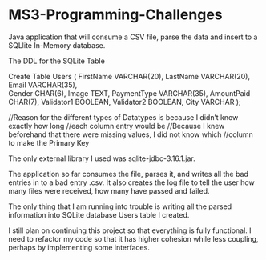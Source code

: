 # MS3-Programming-Challenges
Java application that will consume a CSV file, parse the data and insert to a SQLlite In-Memory database.


The DDL for the SQLite Table

Create Table Users 
      ( FirstName       VARCHAR(20), 
        LastName 	      VARCHAR(20), 
        Email 	      VARCHAR(35),      
        Gender 	      CHAR(6), 
        Image 	      TEXT, 
        PaymentType     VARCHAR(35), 
        AmountPaid 	CHAR(7), 
        Validator1 	BOOLEAN, 
        Validator2	BOOLEAN, 
        City 		VARCHAR );

//Reason for the different types of Datatypes is because I didn’t know exactly how long 
//each column entry would be 
//Because I knew beforehand that there were missing values, I did not know which 
//column to make the Primary Key

The only external library I used was sqlite-jdbc-3.16.1.jar.

The application so far consumes the file, parses it, and writes all the bad entries in to a bad entry <timestamp>.csv. It also creates the log file to tell the user how many files were received, how many have passed and failed. 

The only thing that I am running into trouble is writing all the parsed information into SQLite database Users table I created. 

I still plan on continuing this project so that everything is fully functional. I need to refactor my code so that it has higher cohesion while less coupling, perhaps by implementing some interfaces.

